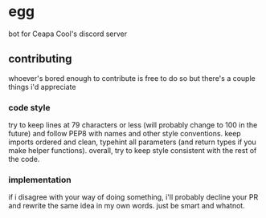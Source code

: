 # egg
bot for Ceapa Cool's discord server

## contributing
whoever's bored enough to contribute is free to do so but there's a couple things i'd appreciate

### code style
try to keep lines at 79 characters or less (will probably change to 100 in the future) and follow PEP8 with names and other style conventions. keep imports ordered and clean, typehint all parameters (and return types if you make helper functions). overall, try to keep style consistent with the rest of the code.

### implementation
if i disagree with your way of doing something, i'll probably decline your PR and rewrite the same idea in my own words. just be smart and whatnot.
